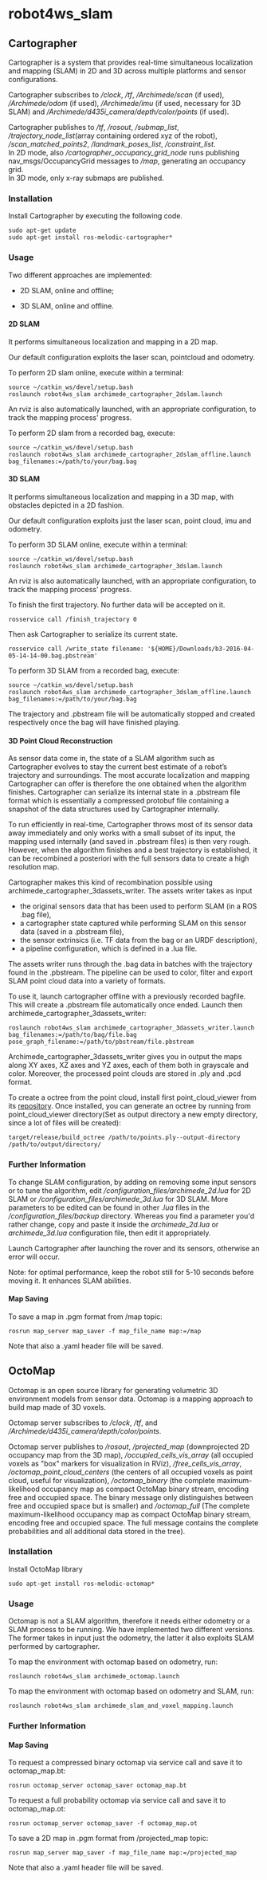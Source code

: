 # robot4ws_slam

## Cartographer

Cartographer is a system that provides real-time simultaneous localization and mapping (SLAM) in 2D and 3D across multiple platforms and sensor configurations.

Cartographer subscribes to _/clock_, _/tf_, _/Archimede/scan_ (if used), _/Archimede/odom_ (if used), _/Archimede/imu_ (if used, necessary for 3D SLAM) and _/Archimede/d435i\_camera/depth/color/points_ (if used).

Cartographer publishes to _/tf_, _/rosout_, _/submap\_list_, _/trajectory\_node\_list_(array containing ordered xyz of the robot), _/scan\_matched\_points2_, _/landmark\_poses\_list_, _/constraint\_list_. \
In 2D mode, also _/cartographer\_occupancy\_grid\_node_ runs publishing nav_msgs/OccupancyGrid messages to _/map_, generating an occupancy grid. \
In 3D mode, only x-ray submaps are published.

### Installation

Install Cartographer by executing the following code.

``` 
sudo apt-get update
sudo apt-get install ros-melodic-cartographer*
```

### Usage

Two different approaches are implemented:

* 2D SLAM, online and offline;

* 3D SLAM, online and offline.

#### 2D SLAM
 It performs simultaneous localization and mapping in a 2D map. 
 
 Our default configuration exploits the laser scan, pointcloud and odometry. 

To perform 2D slam online, execute within a terminal:

```
source ~/catkin_ws/devel/setup.bash
roslaunch robot4ws_slam archimede_cartographer_2dslam.launch
```
An rviz is also automatically launched, with an appropriate configuration, to track the mapping process' progress.

To perform 2D slam from a recorded bag, execute:

```
source ~/catkin_ws/devel/setup.bash
roslaunch robot4ws_slam archimede_cartographer_2dslam_offline.launch bag_filenames:=/path/to/your/bag.bag
```

#### 3D SLAM
 It performs simultaneous localization and mapping in a 3D map, with obstacles depicted in a 2D fashion. 
 
 Our default configuration exploits just the laser scan, point cloud, imu and odometry.

To perform 3D SLAM online, execute within a terminal:

```
source ~/catkin_ws/devel/setup.bash
roslaunch robot4ws_slam archimede_cartographer_3dslam.launch
```
An rviz is also automatically launched, with an appropriate configuration, to track the mapping process' progress.

To finish the first trajectory. No further data will be accepted on it.
```
rosservice call /finish_trajectory 0
```

Then ask Cartographer to serialize its current state.
```
rosservice call /write_state filename: '${HOME}/Downloads/b3-2016-04-05-14-14-00.bag.pbstream'
```

To perform 3D SLAM from a recorded bag, execute:

```
source ~/catkin_ws/devel/setup.bash
roslaunch robot4ws_slam archimede_cartographer_3dslam_offline.launch bag_filenames:=/path/to/your/bag.bag
```
The trajectory and .pbstream file will be automatically stopped and created respectively once the bag will have finished playing.

#### 3D Point Cloud Reconstruction
As sensor data come in, the state of a SLAM algorithm such as Cartographer evolves to stay the current best estimate of a robot’s trajectory and surroundings. The most accurate localization and mapping Cartographer can offer is therefore the one obtained when the algorithm finishes. Cartographer can serialize its internal state in a .pbstream file format which is essentially a compressed protobuf file containing a snapshot of the data structures used by Cartographer internally.

To run efficiently in real-time, Cartographer throws most of its sensor data away immediately and only works with a small subset of its input, the mapping used internally (and saved in .pbstream files) is then very rough. However, when the algorithm finishes and a best trajectory is established, it can be recombined a posteriori with the full sensors data to create a high resolution map.

Cartographer makes this kind of recombination possible using archimede_cartographer_3dassets_writer. The assets writer takes as input
* the original sensors data that has been used to perform SLAM (in a ROS .bag file),
* a cartographer state captured while performing SLAM on this sensor data (saved in a .pbstream file),
* the sensor extrinsics (i.e. TF data from the bag or an URDF description),
* a pipeline configuration, which is defined in a .lua file.

The assets writer runs through the .bag data in batches with the trajectory found in the .pbstream. The pipeline can be used to color, filter and export SLAM point cloud data into a variety of formats. 

To use it, launch cartographer offline with a previously recorded bagfile. This will create a .pbstream file automatically once ended. Launch then archimede_cartographer_3dassets_writer:

```
roslaunch robot4ws_slam archimede_cartographer_3dassets_writer.launch bag_filenames:=/path/to/bag/file.bag pose_graph_filename:=/path/to/pbstream/file.pbstream
```

Archimede_cartographer_3dassets_writer gives you in output the maps along XY axes, XZ axes and YZ axes, each of them both in grayscale and color. Moreover, the processed point clouds are stored in .ply and .pcd format. 

To create a octree from the point cloud, install first point_cloud_viewer from its [repository](https://github.com/cartographer-project/point_cloud_viewer). Once installed, you can generate an octree by running from point_cloud_viewer directory(Set as output directory a new empty directory, since a lot of files will be created):

```
target/release/build_octree /path/to/points.ply--output-directory /path/to/output/directory/
```



### Further Information

To change SLAM configuration, by adding on removing some input sensors or to tune the algorithm, edit _/configuration\_files/archimede\_2d.lua_ for 2D SLAM or _/configuration\_files/archimede\_3d.lua_ for 3D SLAM. More parameters to be edited can be found in other _.lua_ files in the _/configuration\_files/backup_ directory. Whereas you find a parameter you'd rather change, copy and paste it inside the _archimede\_2d.lua_ or _archimede\_3d.lua_ configuration file, then edit it appropriately.

Launch Cartographer after launching the rover and its sensors, otherwise an error will occur.

Note: for optimal performance, keep the robot still for 5-10 seconds before moving it. It enhances SLAM abilities.

#### Map Saving

To save a map in .pgm format from /map topic:
```
rosrun map_server map_saver -f map_file_name map:=/map
```
Note that also a .yaml header file will be saved.

## OctoMap
Octomap is an open source library for generating volumetric 3D environment models from sensor data. Octomap is a mapping approach to build map made of 3D voxels.

Octomap server subscribes to _/clock_, _/tf_, and _/Archimede/d435i\_camera/depth/color/points_.

Octomap server publishes to _/rosout_, _/projected\_map_ (downprojected 2D occupancy map from the 3D map), _/occupied\_cells\_vis\_array_ (all occupied voxels as "box" markers for visualization in RViz), _/free\_cells\_vis\_array_, _/octomap\_point\_cloud\_centers_ (the centers of all occupied voxels as point cloud, useful for visualization), _/octomap\_binary_ (the complete maximum-likelihood occupancy map as compact OctoMap binary stream, encoding free and occupied space. The binary message only distinguishes between free and occupied space but is smaller) and _/octomap\_full_ (The complete maximum-likelihood occupancy map as compact OctoMap binary stream, encoding free and occupied space. The full message contains the complete probabilities and all additional data stored in the tree).

### Installation

Install OctoMap library
```
sudo apt-get install ros-melodic-octomap*
```

### Usage
Octomap is not a SLAM algorithm, therefore it needs either odometry or a SLAM process to be running. We have implemented two different versions. The former takes in input just the odometry, the latter it also exploits SLAM performed by cartographer.

To map the environment with octomap based on odometry, run:
```
roslaunch robot4ws_slam archimede_octomap.launch
```

To map the environment with octomap based on odometry and SLAM, run:
```
roslaunch robot4ws_slam archimede_slam_and_voxel_mapping.launch
```



### Further Information

#### Map Saving

To request a compressed binary octomap via service call and save it to octomap_map.bt:
```
rosrun octomap_server octomap_saver octomap_map.bt
```

To request a full probability octomap via service call and save it to octomap_map.ot:
```
rosrun octomap_server octomap_saver -f octomap_map.ot
```

To save a 2D map in .pgm format from /projected_map topic:
```
rosrun map_server map_saver -f map_file_name map:=/projected_map
```
Note that also a .yaml header file will be saved.